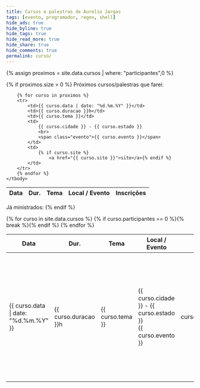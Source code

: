 ```yaml
---
title: Cursos e palestras de Aurelio Jargas
tags: [evento, programador, regex, shell]
hide_ads: true
hide_byline: true
hide_tags: true
hide_read_more: true
hide_share: true
hide_comments: true
permalink: curso/
---
```


<style>
    #article-body table {
        width: 100%;
    }
    #article-body th {
        text-align: left;
    }
    #article-body td {
        padding-top: 8px;
        padding-bottom: 8px;
    }
    #article-body .evento {
        color: orange;
        font-style: italic;
    }
</style>


{% assign proximos = site.data.cursos | where: "participantes",0 %}

{% if proximos.size > 0 %}
Próximos cursos/palestras que farei:

<table id="futuros" class="compact caderno">
    <thead>
        <tr>
            <th>Data</th>
            <th>Dur.</th>
            <th>Tema</th>
            <th>Local / Evento</th>
            <th>Inscrições</th>
        </tr>
    </thead>
    <tbody>

        {% for curso in proximos %}
        <tr>
            <td>{{ curso.data | date: "%d.%m.%Y" }}</td>
            <td>{{ curso.duracao }}h</td>
            <td>{{ curso.tema }}</td>
            <td>
                {{ curso.cidade }} - {{ curso.estado }}
                <br>
                <span class="evento">{{ curso.evento }}</span>
            </td>
            <td>
                {% if curso.site %}
                    <a href="{{ curso.site }}">site</a>{% endif %}
            </td>
        </tr>
        {% endfor %}
    </tbody>
</table>

Já ministrados:
{% endif %}

<table id="ministrados" class="compact caderno">
    <thead>
        <tr>
            <th>Data</th>
            <th>Dur.</th>
            <th>Tema</th>
            <th>Local / Evento</th>
            <!-- <th>Cidade</th> -->
            <th>Público</th>
            <th>Info</th>
        </tr>
    </thead>
    <tbody>
        {% for curso in site.data.cursos %}
        {% if curso.participantes == 0 %}{% break %}{% endif %}
        <tr>
            <!-- <td>{{ curso.data | date: "%Y-%m-%d" }}</td> -->
            <!-- <td>{{ curso.data | date: "%d/%m/%Y" }}</td> -->
            <td>{{ curso.data | date: "%d.%m.%Y" }}</td>
            <td>{{ curso.duracao }}h</td>
            <td>{{ curso.tema }}</td>
            <td>
                {{ curso.cidade }} - {{ curso.estado }}
                <br>
                <span class="evento">{{ curso.evento }}</span>
            </td>
            <!-- <td>{{ curso.cidade }} - {{ curso.estado }}</td> -->
            <td style="text-align:center;">{{ curso.participantes }}</td>
            <td>
                {% if curso.site %}
                    <a href="{{ curso.site }}">site</a>{% endif %}
                {% if curso.relato %}
                    <a href="{{ curso.relato }}">relato</a>{% endif %}
                {% if curso.material %}
                    <a href="{{ curso.material }}">material</a>{% endif %}
                {% if curso.slides %}
                    <a href="{{ curso.slides }}">slides</a>{% endif %}
                {% if curso.video %}
                    <a href="{{ curso.video }}">vídeo</a>{% endif %}
            </td>
        </tr>
        {% endfor %}
    </tbody>
</table>

<!-- Removido em 2015-08-10. Because.
Detalhes:

 * Clique nos links "Relato" para ver as fotos, histórias e informações de cada evento.

 * As apostilas e slides das palestras e cursos que ministro estão aqui: [http://aurelio.net/curso/material](http://aurelio.net/curso/material/). Veja o arquivo LEIAME.txt caso queira utilizar o material em outros trabalhos.
 -->

<!-- Removido em ?
Em 2003 comecei a ministrar cursos e palestras sobre os assuntos que eu domino em informática e gostei da experiência. Em 2004 foram vários eventos, viajei
bastante e conheci muitos amigos novos. Em 2005 cansei e parei. Depois houveram alguns cursos e eventos esporádicos, mas confesso… Fica aqui o registro históri
co.
-->

<!-- Removido em 2015-07
Em 2003 comecei a ministrar cursos e palestras sobre os assuntos que eu domino em informática e, a princípio, gostei da experiência. Depois de um tempo percebi que a rotina itinerante não era o meu forte e parei. Algumas memórias que tenho dessa brincadeira são:

 * Foi legal conhecer pessoas novas e poder compartilhar conhecimento com tantas outras.

 * Ver um auditório cheio de nerds ouvindo o que você tem a dizer é emocionante. Me lembrava da época em que eu tinha uma banda e fazíamos shows pela cidade.

 * As viagens eram bem cansativas: só trabalho. Não dava tempo de passear, era só aeroporto-hotel-palestra-hotel-aeroporto. Para ter uma ideia, eu fiquei alguns dias em Brasília, mas não conheci absolutamente nada da cidade.

 * Dá muito trabalho preparar material para uma palestra e fazer um roteiro do que você pretende dizer. Eu levava de dois a três dias para preparar uma palestra. Ah, e na hora esquecia todo o roteiro e ia no improviso mesmo :)

 * Preciso de concentração para trabalhar, então geralmente perdia um ou dois dias de trabalho antes e depois de cada viagem/palestra. Antes com os preparativos e ansiedade, depois com a reorganização de tudo até voltar à rotina.
-->
